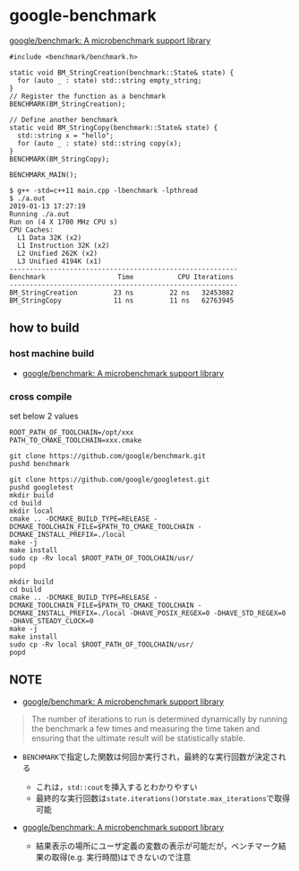 # google-benchmark

[google/benchmark: A microbenchmark support library]( https://github.com/google/benchmark )

```
#include <benchmark/benchmark.h>

static void BM_StringCreation(benchmark::State& state) {
  for (auto _ : state) std::string empty_string;
}
// Register the function as a benchmark
BENCHMARK(BM_StringCreation);

// Define another benchmark
static void BM_StringCopy(benchmark::State& state) {
  std::string x = "hello";
  for (auto _ : state) std::string copy(x);
}
BENCHMARK(BM_StringCopy);

BENCHMARK_MAIN();
```

```
$ g++ -std=c++11 main.cpp -lbenchmark -lpthread
$ ./a.out
2019-01-13 17:27:19
Running ./a.out
Run on (4 X 1700 MHz CPU s)
CPU Caches:
  L1 Data 32K (x2)
  L1 Instruction 32K (x2)
  L2 Unified 262K (x2)
  L3 Unified 4194K (x1)
---------------------------------------------------------
Benchmark                  Time           CPU Iterations
---------------------------------------------------------
BM_StringCreation         23 ns         22 ns   32453082
BM_StringCopy             11 ns         11 ns   62763945
```

## how to build
### host machine build
* [google/benchmark: A microbenchmark support library]( https://github.com/google/benchmark )

### cross compile
set below 2 values
```
ROOT_PATH_OF_TOOLCHAIN=/opt/xxx
PATH_TO_CMAKE_TOOLCHAIN=xxx.cmake

git clone https://github.com/google/benchmark.git
pushd benchmark

git clone https://github.com/google/googletest.git
pushd googletest
mkdir build
cd build
mkdir local
cmake .. -DCMAKE_BUILD_TYPE=RELEASE -DCMAKE_TOOLCHAIN_FILE=$PATH_TO_CMAKE_TOOLCHAIN -DCMAKE_INSTALL_PREFIX=./local
make -j
make install
sudo cp -Rv local $ROOT_PATH_OF_TOOLCHAIN/usr/
popd

mkdir build
cd build
cmake .. -DCMAKE_BUILD_TYPE=RELEASE -DCMAKE_TOOLCHAIN_FILE=$PATH_TO_CMAKE_TOOLCHAIN -DCMAKE_INSTALL_PREFIX=./local -DHAVE_POSIX_REGEX=0 -DHAVE_STD_REGEX=0 -DHAVE_STEADY_CLOCK=0
make -j
make install
sudo cp -Rv local $ROOT_PATH_OF_TOOLCHAIN/usr/
popd
```

## NOTE
* [google/benchmark: A microbenchmark support library]( https://github.com/google/benchmark#runtime-and-reporting-considerations )
> The number of iterations to run is determined dynamically by running the benchmark a few times and measuring the time taken and ensuring that the ultimate result will be statistically stable.
  * `BENCHMARK`で指定した関数は何回か実行され，最終的な実行回数が決定される
    * これは，`std::cout`を挿入するとわかりやすい
    * 最終的な実行回数は`state.iterations()`or`state.max_iterations`で取得可能

* [google/benchmark: A microbenchmark support library]( https://github.com/google/benchmark#user-defined-counters )
  * 結果表示の場所にユーザ定義の変数の表示が可能だが，ベンチマーク結果の取得(e.g. 実行時間)はできないので注意
